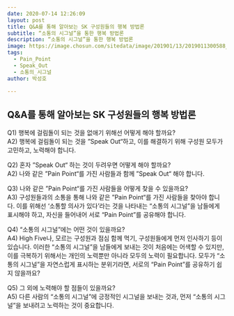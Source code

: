```yaml
---
date: 2020-07-14 12:26:09
layout: post
title: Q&A를 통해 알아보는 SK 구성원들의 행복 방법론
subtitle: “소통의 시그널”을 통한 행복 방법론
description: “소통의 시그널”을 통한 행복 방법론
image: https://image.chosun.com/sitedata/image/201901/13/2019011300588_0.jpg
tags:
  - Pain_Point
  - Speak_Out
  - 소통의_시그널
author: 박성호

---
```

## Q&A를 통해 알아보는 SK 구성원들의 행복 방법론

Q1) 행복에 걸림돌이 되는 것을 없애기 위해선 어떻게 해야 할까요?  
A2) 행복에 걸림돌이 되는 것을 ”Speak Out“하고, 이를 해결하기 위해 구성원 모두가 고민하고, 노력해야 합니다.


Q2) 혼자 ”Speak Out“ 하는 것이 두려우면 어떻게 해야 할까요?  
A2) 나와 같은 ”Pain Point“를 가진 사람들과 함께 ”Speak Out“ 해야 합니다.


Q3) 나와 같은 ”Pain Point“를 가진 사람들을 어떻게 찾을 수 있을까요?  
A3) 구성원들과의 소통을 통해 나와 같은 ”Pain Point“를 가진 사람들을 찾아야 합니다. 이를 위해선 ‘소통할 의사가 있다’라는 것을 나타내는 “소통의 시그널”을 남들에게 표시해야 하고, 자신을 들어내어 서로 “Pain Point”를 공유해야 합니다.


Q4) “소통의 시그널”에는 어떤 것이 있을까요?  
A4) High Five나, 모르는 구성원과 점심 함께 먹기, 구성원들에게 먼저 인사하기 등이 있습니다. 이러한 “소통의 시그널”을 남들에게 보내는 것이 처음에는 어색할 수 있지만, 이를 극복하기 위해서는 개인의 노력뿐만 아니라 모두의 노력이 필요합니다. 모두가 “소통의 시그널”을 자연스럽게 표시하는 분위기라면, 서로의 “Pain Point”를 공유하기 쉽지 않을까요?


Q5) 그 외에 노력해야 할 점들이 있을까요?  
A5) 다른 사람의 “소통의 시그널”에 긍정적인 시그널을 보내는 것과, 먼저 “소통의 시그널”을 보내려고 노력하는 것이 중요합니다.